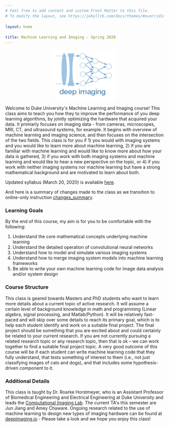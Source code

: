 ```yaml
---
# Feel free to add content and custom Front Matter to this file.
# To modify the layout, see https://jekyllrb.com/docs/themes/#overriding-theme-defaults

layout: home

title: Machine Learning and Imaging - Spring 2020
---
```


<p align="center">
    <img width="200" height="160" src="assets/logo.png">
</p>

Welcome to Duke University's Machine Learning and Imaging course! This class aims to teach you how they to improve the performance of you deep learning algorithms, by jointly optimizing the hardware that acquired your data. It primiarly focuses on imaging data - from cameras, microscopes, MRI, CT, and ultrasound systems, for example. It begins with overview of machine learning and imaging science, and then focuses on the intersection of the two fields. This class is for you if 1) you would with imaging systems and you would like to learn more about machine learning, 2) if you are familiar with machine learning and would like to know more about how your data is gathered, 3) if you work with both imaging systems and machine learning and would like to hear a new perspective on the topic, or 4) if you work with neither imaging systems nor machine learning but have a strong mathematical background and are motivated to learn about both.

Updated syllabus (March 20, 2020) is available [here](./data/syllabus.pdf).

And here is a summary of changes made to the class as we transition to online-only instruction [changes_summary](./data/changes_summary.pdf).

### Learning Goals
By the end of this course, my aim is for you to be comfortable with the following:
1. Understand the core mathematical concepts underlying machine learning
2. Understand the detailed operation of convolutional neural networks
3. Understand how to model and simulate various imaging systems
4. Understand how to merge imaging system models into machine learning frameworks
5. Be able to write your own machine learning code for image data analysis and/or system design

### Course Structure
This class is geared towards Masters and PhD students who want to learn more details about a current topic of active research. It will assume a certain level of background knowledge in math and programming (Linear algebra, signal processing, and Matlab/Python). It will be relatively fast-paced and will skip over some details to reach its primary goal, which is to help each student identify and work on a suitable final project. The final project should be something that you are excited about and could certainly be related to your current research. If you are not currently pursuing a related research topic or any research topic, then that is ok – we can work together to find a suitable final project topic. A very good outcome of this course will be if each student can write machine learning code that they fully understand, that tests something of interest to them (i.e., not just classifying images of cats and dogs), and that includes some hypothesis-driven component to it.

### Additional Details
This class is taught by Dr. Roarke Horstmeyer, who is an Assistant Professor of Biomedical Engineering and Electrical Engineering at Duke University and leads the [Computational Imaging Lab](https://horstmeyer.pratt.duke.edu/). The current TA's this semester are Jun Jiang and Amey Chaware. Ongoing research related to the use of machine learning to design new types of imaging hardware can be found at [deepimaging.io](http://www.deepimaging.io) - Please take a look and we hope you enjoy this class!
